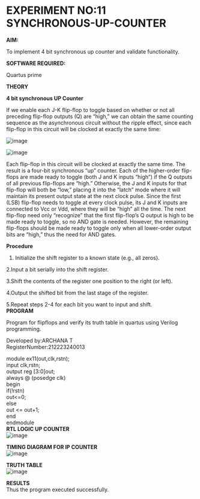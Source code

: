 # EXPERIMENT NO:11  SYNCHRONOUS-UP-COUNTER

**AIM:**

To implement 4 bit synchronous up counter and validate functionality.

**SOFTWARE REQUIRED:**

Quartus prime

**THEORY**

**4 bit synchronous UP Counter**

If we enable each J-K flip-flop to toggle based on whether or not all preceding flip-flop outputs (Q) are “high,” we can obtain the same counting sequence as the asynchronous circuit without the ripple effect, since each flip-flop in this circuit will be clocked at exactly the same time:

![image](https://github.com/naavaneetha/SYNCHRONOUS-UP-COUNTER/assets/154305477/d5db3fa0-e413-404c-b80e-b2f39d82e7e8)


![image](https://github.com/naavaneetha/SYNCHRONOUS-UP-COUNTER/assets/154305477/52cb61eb-d04b-442d-810c-31185a68410b)

Each flip-flop in this circuit will be clocked at exactly the same time.
The result is a four-bit synchronous “up” counter. Each of the higher-order flip-flops are made ready to toggle (both J and K inputs “high”) if the Q outputs of all previous flip-flops are “high.”
Otherwise, the J and K inputs for that flip-flop will both be “low,” placing it into the “latch” mode where it will maintain its present output state at the next clock pulse.
Since the first (LSB) flip-flop needs to toggle at every clock pulse, its J and K inputs are connected to Vcc or Vdd, where they will be “high” all the time.
The next flip-flop need only “recognize” that the first flip-flop’s Q output is high to be made ready to toggle, so no AND gate is needed.
However, the remaining flip-flops should be made ready to toggle only when all lower-order output bits are “high,” thus the need for AND gates.

**Procedure**

1. Initialize the shift register to a known state (e.g., all zeros).

2.Input a bit serially into the shift register.

3.Shift the contents of the register one position to the right (or left).

4.Output the shifted bit from the last stage of the register.

5.Repeat steps 2-4 for each bit you want to input and shift.    
**PROGRAM**   

Program for flipflops and verify its truth table in quartus using Verilog programming.   

Developed by:ARCHANA T  
RegisterNumber:212223240013  

module ex11(out,clk,rstn);  
input clk,rstn;  
output reg [3:0]out;  
always @ (posedge clk)  
begin  
   if(!rstn)  
     out<=0;  
   else   
     out <= out+1;  
end  
endmodule  
**RTL LOGIC UP COUNTER**  
![image](https://github.com/ARCHANAT1305/SYNCHRONOUS-UP-COUNTER/assets/145975189/ad6780b7-1cdc-4dfa-ac2e-e57bc2c5b6ce)

**TIMING DIAGRAM FOR IP COUNTER**  
![image](https://github.com/ARCHANAT1305/SYNCHRONOUS-UP-COUNTER/assets/145975189/b79d418f-eb65-445d-b5c4-06357075cad4)

**TRUTH TABLE**   
![image](https://github.com/ARCHANAT1305/SYNCHRONOUS-UP-COUNTER/assets/145975189/17fca4f0-3609-4af4-9f09-4be5c03eea84)

**RESULTS**   
Thus the program executed successfully.

